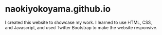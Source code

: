 # naokiyokoyama.github.io
I created this website to showcase my work. I learned to use HTML, CSS, and Javascript, and used Twitter Bootstrap to make the website responsive. 
